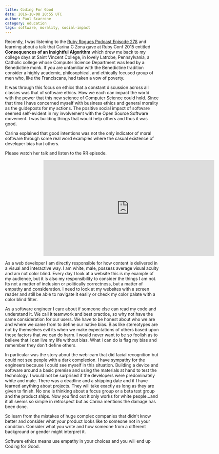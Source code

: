 ```yaml
---
title: Coding For Good
date: 2016-10-08 20:55 UTC
author: Paul Scarrone
category: education
tags: software, morality, social-impact
---
```


Recently, I was listening to the [Ruby Rogues Podcast Episode 278](https://devchat.tv/ruby-rogues/278-rr-consequences-of-an-insightful-algorithm-with-carina-c-zona)
and learning about a talk that Carina C Zona gave at Ruby Conf 2015 entitled __Consequences of an Insightful Algorithm__ which drew me back to my college days at Saint Vincent College, in lovely Latrobe, Pennsylvania, a Catholic college whose Computer Science Department was lead by a Benedictine monk. If you are unfamiliar with the Benedictine tradition consider a highly academic, philosophical, and ethically focused group of men who, like the Franciscans, had taken a vow of poverty.

It was through this focus on ethics that a constant discussion across all classes was that of software ethics. How we each can impact the world with the power that this new science of Computer Science could hold. Since that time I have concerned myself with business ethics and general morality as the guideposts for my actions. The positive social impact of software seemed self-evident in my involvement with the Open Source Software movement. I was building things that would help others and thus it was good.

Carina explained that good intentions was not the only indicator of moral software through some real word examples where the casual existence of developer bias hurt others.

Please watch her talk and listen to the RR episode.

<div style="max-width: 50%; margin:auto;"><iframe width="560" height="315" src="https://www.youtube.com/embed/Vpr-xDmA2G4" frameborder="0" allowfullscreen></iframe></div>

As a web developer I am directly responsible for how content is delivered in a visual and interactive way. I am white, male, possess average visual acuity and am not color blind. Every day I look at a website this is my example of my audience, but it is also my responsibility to consider the things I am not. Its not a matter of inclusion or politically correctness, but a matter of empathy and consideration. I need to look at my websites with a screen reader and still be able to navigate it easily or check my color palate with a color blind filter.

As a software engineer I care about if someone else can read my code and understand it. We call it teamwork and best practice, so why not have the same consideration for our users. We have to be honest about who we are and where we came from to define our native bias. Bias like stereotypes are not by themselves evil its when we make expectations of others based upon these factors that we can do harm. I would never want to be so foolish as to believe that I can live my life without bias. What I can do is flag my bias and remember they don't define others.

In particular was the story about the web-cam that did facial recognition but could not see people with a dark complexion. I have sympathy for the engineers because I could see myself in this situation. Building a device and software around a basic premise and using the materials at hand to test the technology. I would not be surprised if the developers were predominately white and male. There was a deadline and a shipping date and if I have learned anything about projects. They will take exactly as long as they are given to finish. No one is thinking about a focus group or a beta test group and the product ships. Now you find out it only works for white people...and it all seems so simple in retrospect but as Carina mentions the damage has been done.

So learn from the mistakes of huge complex companies that didn't know better and consider what your product looks like to someone not in your condition. Consider what you write and how someone from a different background or gender might interpret it.

Software ethics means use empathy in your choices and you will end up Coding for Good.
